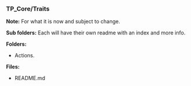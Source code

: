 ### TP_Core/Traits

**Note:** For what it is now and subject to change.

**Sub folders:** Each will have their own readme with an index and more info.

**Folders:** 
- Actions.

**Files:** 
- README.md